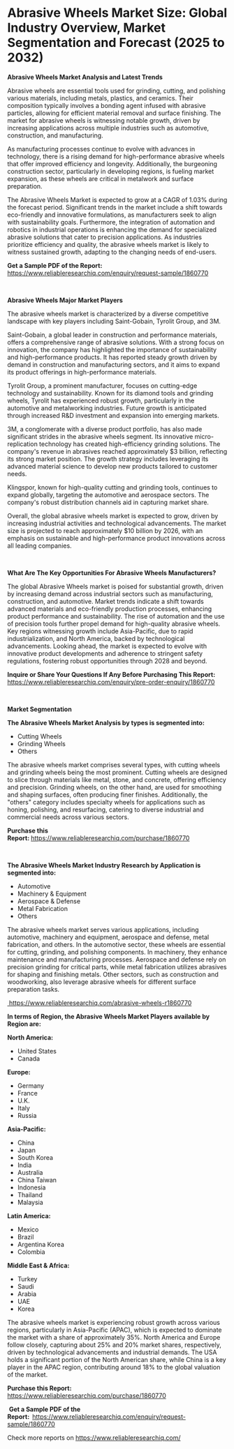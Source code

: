 <p><h1>Abrasive Wheels Market Size: Global Industry Overview, Market Segmentation and Forecast (2025 to 2032)</h1></p><p><strong>Abrasive Wheels Market Analysis and Latest Trends</strong></p>
<p><p>Abrasive wheels are essential tools used for grinding, cutting, and polishing various materials, including metals, plastics, and ceramics. Their composition typically involves a bonding agent infused with abrasive particles, allowing for efficient material removal and surface finishing. The market for abrasive wheels is witnessing notable growth, driven by increasing applications across multiple industries such as automotive, construction, and manufacturing. </p><p>As manufacturing processes continue to evolve with advances in technology, there is a rising demand for high-performance abrasive wheels that offer improved efficiency and longevity. Additionally, the burgeoning construction sector, particularly in developing regions, is fueling market expansion, as these wheels are critical in metalwork and surface preparation.</p><p>The Abrasive Wheels Market is expected to grow at a CAGR of 1.03% during the forecast period. Significant trends in the market include a shift towards eco-friendly and innovative formulations, as manufacturers seek to align with sustainability goals. Furthermore, the integration of automation and robotics in industrial operations is enhancing the demand for specialized abrasive solutions that cater to precision applications. As industries prioritize efficiency and quality, the abrasive wheels market is likely to witness sustained growth, adapting to the changing needs of end-users.</p></p>
<p><strong>Get a Sample PDF of the Report:&nbsp;</strong> <a href="https://www.reliableresearchiq.com/enquiry/request-sample/1860770?utm_campaign=2230&utm_medium=2&utm_source=Github&utm_content=ia&utm_term=16022025&utm_id=abrasive-wheels">https://www.reliableresearchiq.com/enquiry/request-sample/1860770</a></p>
<p>&nbsp;</p>
<p><strong>Abrasive Wheels Major Market Players</strong></p>
<p><p>The abrasive wheels market is characterized by a diverse competitive landscape with key players including Saint-Gobain, Tyrolit Group, and 3M.</p><p>Saint-Gobain, a global leader in construction and performance materials, offers a comprehensive range of abrasive solutions. With a strong focus on innovation, the company has highlighted the importance of sustainability and high-performance products. It has reported steady growth driven by demand in construction and manufacturing sectors, and it aims to expand its product offerings in high-performance materials.</p><p>Tyrolit Group, a prominent manufacturer, focuses on cutting-edge technology and sustainability. Known for its diamond tools and grinding wheels, Tyrolit has experienced robust growth, particularly in the automotive and metalworking industries. Future growth is anticipated through increased R&D investment and expansion into emerging markets.</p><p>3M, a conglomerate with a diverse product portfolio, has also made significant strides in the abrasive wheels segment. Its innovative micro-replication technology has created high-efficiency grinding solutions. The company's revenue in abrasives reached approximately $3 billion, reflecting its strong market position. The growth strategy includes leveraging its advanced material science to develop new products tailored to customer needs.</p><p>Klingspor, known for high-quality cutting and grinding tools, continues to expand globally, targeting the automotive and aerospace sectors. The company's robust distribution channels aid in capturing market share.</p><p>Overall, the global abrasive wheels market is expected to grow, driven by increasing industrial activities and technological advancements. The market size is projected to reach approximately $10 billion by 2026, with an emphasis on sustainable and high-performance product innovations across all leading companies.</p></p>
<p>&nbsp;</p>
<p><strong>What Are The Key Opportunities For Abrasive Wheels Manufacturers?</strong></p>
<p><p>The global Abrasive Wheels market is poised for substantial growth, driven by increasing demand across industrial sectors such as manufacturing, construction, and automotive. Market trends indicate a shift towards advanced materials and eco-friendly production processes, enhancing product performance and sustainability. The rise of automation and the use of precision tools further propel demand for high-quality abrasive wheels. Key regions witnessing growth include Asia-Pacific, due to rapid industrialization, and North America, backed by technological advancements. Looking ahead, the market is expected to evolve with innovative product developments and adherence to stringent safety regulations, fostering robust opportunities through 2028 and beyond.</p></p>
<p><strong>Inquire or Share Your Questions If Any Before Purchasing This Report:</strong> <a href="https://www.reliableresearchiq.com/enquiry/pre-order-enquiry/1860770?utm_campaign=2230&utm_medium=2&utm_source=Github&utm_content=ia&utm_term=16022025&utm_id=abrasive-wheels">https://www.reliableresearchiq.com/enquiry/pre-order-enquiry/1860770</a></p>
<p>&nbsp;</p>
<p><strong>Market Segmentation</strong></p>
<p><strong>The Abrasive Wheels Market Analysis by types is segmented into:</strong></p>
<p><ul><li>Cutting Wheels</li><li>Grinding Wheels</li><li>Others</li></ul></p>
<p><p>The abrasive wheels market comprises several types, with cutting wheels and grinding wheels being the most prominent. Cutting wheels are designed to slice through materials like metal, stone, and concrete, offering efficiency and precision. Grinding wheels, on the other hand, are used for smoothing and shaping surfaces, often producing finer finishes. Additionally, the "others" category includes specialty wheels for applications such as honing, polishing, and resurfacing, catering to diverse industrial and commercial needs across various sectors.</p></p>
<p><strong>Purchase this Report:&nbsp;</strong><a href="https://www.reliableresearchiq.com/purchase/1860770?utm_campaign=2230&utm_medium=2&utm_source=Github&utm_content=ia&utm_term=16022025&utm_id=abrasive-wheels">https://www.reliableresearchiq.com/purchase/1860770</a></p>
<p>&nbsp;</p>
<p><strong>The Abrasive Wheels Market Industry Research by Application is segmented into:</strong></p>
<p><ul><li>Automotive</li><li>Machinery & Equipment</li><li>Aerospace & Defense</li><li>Metal Fabrication</li><li>Others</li></ul></p>
<p><p>The abrasive wheels market serves various applications, including automotive, machinery and equipment, aerospace and defense, metal fabrication, and others. In the automotive sector, these wheels are essential for cutting, grinding, and polishing components. In machinery, they enhance maintenance and manufacturing processes. Aerospace and defense rely on precision grinding for critical parts, while metal fabrication utilizes abrasives for shaping and finishing metals. Other sectors, such as construction and woodworking, also leverage abrasive wheels for different surface preparation tasks.</p></p>
<p><a href="https://www.reliableresearchiq.com/abrasive-wheels-r1860770?utm_campaign=2230&utm_medium=2&utm_source=Github&utm_content=ia&utm_term=16022025&utm_id=abrasive-wheels">&nbsp;https://www.reliableresearchiq.com/abrasive-wheels-r1860770</a></p>
<p><strong>In terms of Region, the Abrasive Wheels Market Players available by Region are:</strong></p>
<p>
    <p> <strong> North America: </strong>
        <ul>
            <li>United States</li>
            <li>Canada</li>
        </ul>
        </p> 
    <p> <strong> Europe: </strong>
        <ul>
            <li>Germany</li>
            <li>France</li>
            <li>U.K.</li>
            <li>Italy</li>
            <li>Russia</li>
        </ul>
        </p> 
    <p> <strong> Asia-Pacific: </strong>
        <ul>
            <li>China</li>
            <li>Japan</li>
            <li>South Korea</li>
            <li>India</li>
            <li>Australia</li>
            <li>China Taiwan</li>
            <li>Indonesia</li>
            <li>Thailand</li>
            <li>Malaysia</li>
        </ul>
        </p> 
    <p> <strong> Latin America: </strong>
        <ul>
            <li>Mexico</li>
            <li>Brazil</li>
            <li>Argentina Korea</li>
            <li>Colombia</li>
        </ul>
        </p> 
    <p> <strong> Middle East & Africa: </strong>
        <ul>
            <li>Turkey</li>
            <li>Saudi</li>
            <li>Arabia</li>
            <li>UAE</li>
            <li>Korea</li>
        </ul>
    </p>
    </p>
<p><p>The abrasive wheels market is experiencing robust growth across various regions, particularly in Asia-Pacific (APAC), which is expected to dominate the market with a share of approximately 35%. North America and Europe follow closely, capturing about 25% and 20% market shares, respectively, driven by technological advancements and industrial demands. The USA holds a significant portion of the North American share, while China is a key player in the APAC region, contributing around 18% to the global valuation of the market.</p></p>
<p><strong>Purchase this Report: </strong><a href="https://www.reliableresearchiq.com/purchase/1860770?utm_campaign=2230&utm_medium=2&utm_source=Github&utm_content=ia&utm_term=16022025&utm_id=abrasive-wheels">https://www.reliableresearchiq.com/purchase/1860770</a></p>
<p>&nbsp;<strong>Get a Sample PDF of the Report:&nbsp;&nbsp;</strong><a href="https://www.reliableresearchiq.com/enquiry/request-sample/1860770?utm_campaign=2230&utm_medium=2&utm_source=Github&utm_content=ia&utm_term=16022025&utm_id=abrasive-wheels">https://www.reliableresearchiq.com/enquiry/request-sample/1860770</a></p>
<p><strong></strong></p>
<p>Check more reports on <a href="https://www.reliableresearchiq.com/?utm_campaign=2230&utm_medium=2&utm_source=Github&utm_content=ia&utm_term=16022025&utm_id=abrasive-wheels">https://www.reliableresearchiq.com/</a></p>